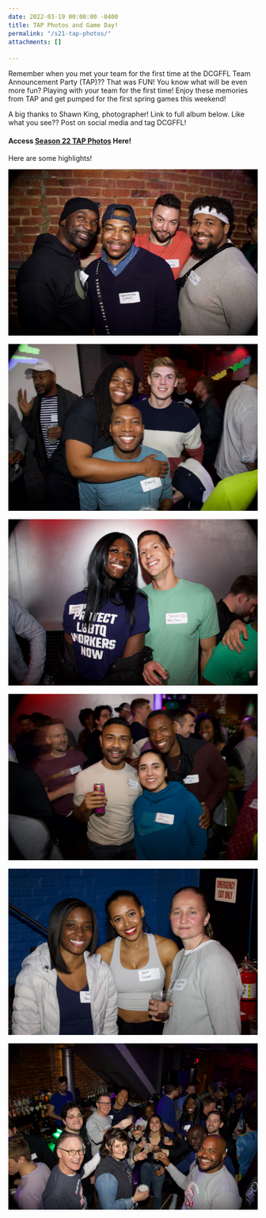 ```yaml
---
date: 2022-03-19 00:00:00 -0400
title: TAP Photos and Game Day!
permalink: "/s21-tap-photos/"
attachments: []

---
```

Remember when you met your team for the first time at the DCGFFL Team Announcement Party (TAP)?? That was FUN! You know what will be even more fun? Playing with your team for the first time! Enjoy these memories from TAP and get pumped for the first spring games this weekend!

A big thanks to Shawn King, photographer!  Link to full album below. Like what you see?? Post on social media and tag DCGFFL!

#### Access [Season 22 TAP Photos](https://drive.google.com/drive/folders/137J_e6L1Fn-_UendgyIBY6jzHA_7BYzQ) Here!

Here are some highlights!

![](/img/s22_tap-4.jpeg)

![](/img/s22_tap-8.jpeg)

![](/img/s22_tap-6.jpeg)

![](/img/s22_tap-5.jpeg)

![](/img/s22_tap-9.jpeg)

![](/img/s22_tap-1.jpeg)